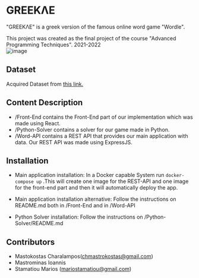 # GREEKΛΕ
"GREEKΛΕ" is a greek version of the famous online word game "Wordle".

This project was created as the final project of  the course "Advanced Programming Techniques". 2021-2022  
![image](https://user-images.githubusercontent.com/53084462/173245048-b1f458d2-1a7f-4edb-9650-69d2f7665568.png)

## Dataset
Acquired Dataset from [this link.](https://github.com/cmastrokostas/Word-Length-CSV-Filter)

## Content Description
* /Front-End contains the Front-End part of our implementation which was made using React.
* /Python-Solver contains a solver for our game made in Python.
* /Word-API contains a REST API that provides our main application with data. Our REST API was made using ExpressJS.

## Installation 
* Main application installation: In a Docker capable System run `docker-compose up` .This will create one image for the REST-API and one image for the front-end part and then it will automatically deploy the app.

* Main application installation alternative: Follow the instructions on README.md both in /Front-End and in /Word-API

* Python Solver installation: Follow the instructions on /Python-Solver/README.md
## Contributors 
* Mastokostas Charalampos(chmastrokostas@gmail.com)
* Mastrominas Ioannis
* Stamatiou Marios (mariostamatiou@gmail.com)

